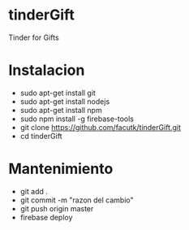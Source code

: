 # tinderGift
Tinder for Gifts

# Instalacion
* sudo apt-get install git
* sudo apt-get install nodejs
* sudo apt-get install npm
* sudo npm install -g firebase-tools
* git clone https://github.com/facutk/tinderGift.git 
* cd tinderGift

# Mantenimiento
* git add .
* git commit -m "razon del cambio"
* git push origin master
* firebase deploy
